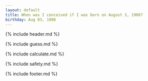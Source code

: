 ```yaml
---
layout: default
title: When was I conceived if I was born on August 3, 1908?
birthday: Aug 03, 1908
---
```


{% include header.md %}

{% include guess.md %}

{% include calculate.md %}

{% include safety.md %}

{% include footer.md %}



